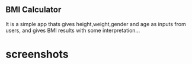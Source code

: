 ## BMI Calculator
 
 It is a simple app thats gives height,weight,gender and age as inputs from users, and gives BMI
   results with some interpretation...
 


# screenshots
